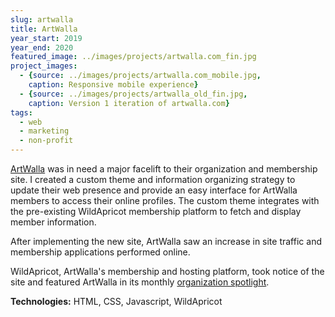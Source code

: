 ```yaml
---
slug: artwalla
title: ArtWalla
year_start: 2019
year_end: 2020
featured_image: ../images/projects/artwalla.com_fin.jpg
project_images: 
  - {source: ../images/projects/artwalla.com_mobile.jpg, 
    caption: Responsive mobile experience}
  - {source: ../images/projects/artwalla_old_fin.jpg, 
    caption: Version 1 iteration of artwalla.com}
tags:
  - web
  - marketing
  - non-profit
---
```



[ArtWalla](https://artwalla.com/) was in need a major facelift to their organization and membership site. I created a custom theme and information organizing strategy to update their web presence and provide an easy interface for ArtWalla members to access their online profiles. The custom theme integrates with the pre-existing WildApricot membership platform to fetch and display member information.

After implementing the new site, ArtWalla saw an increase in site traffic and membership applications performed online.

WildApricot, ArtWalla's membership and hosting platform, took notice of the site and featured ArtWalla in its monthly [organization spotlight](https://www.wildapricot.com/blogs/newsblog/2020/07/27/july-update-2020).

**Technologies:** HTML, CSS, Javascript, WildApricot